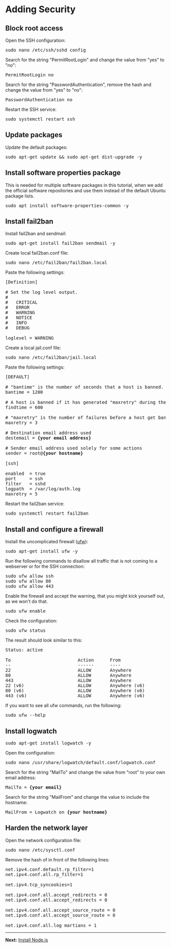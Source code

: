 # Adding Security

## Block root access

Open the SSH configuration:  
<pre>
sudo nano /etc/ssh/sshd_config
</pre>

Search for the string "PermitRootLogin" and change the value from "yes" to "no":  
<pre>
PermitRootLogin no
</pre>

Search for the string "PasswordAuthentication", remove the hash and change the value from "yes" to "no":  
<pre>
PasswordAuthentication no
</pre>

Restart the SSH service:  
<pre>
sudo systemctl restart ssh
</pre>

## Update packages

Update the default packages:  
<pre>
sudo apt-get update &amp;&amp; sudo apt-get dist-upgrade -y
</pre>

## Install software properties package

This is needed for multiple software packages in this tutorial, when we add the official software repositories and use them instead of the default Ubuntu package lists.

<pre>
sudo apt install software-properties-common -y
</pre>

## Install fail2ban

Install fail2ban and sendmail:  
<pre>
sudo apt-get install fail2ban sendmail -y
</pre>

Create local fail2ban.conf file:  
<pre>
sudo nano /etc/fail2ban/fail2ban.local
</pre>

Paste the following settings:  
<pre>
[Definition]

# Set the log level output.
#
#   CRITICAL
#   ERROR
#   WARNING
#   NOTICE
#   INFO
#   DEBUG

loglevel = WARNING
</pre>

Create a local jail.conf file:  
<pre>
sudo nano /etc/fail2ban/jail.local
</pre>

Paste the following settings:  
<pre>
[DEFAULT]

# "bantime" is the number of seconds that a host is banned.
bantime = 1200

# A host is banned if it has generated "maxretry" during the last "findtime" seconds.
findtime = 600

# "maxretry" is the number of failures before a host get banned.
maxretry = 3

# Destination email address used
destemail = <b>{your email address}</b>

# Sender email address used solely for some actions
sender = root@<b>{your hostname}</b>

[ssh]

enabled  = true
port     = ssh
filter   = sshd
logpath  = /var/log/auth.log
maxretry = 5
</pre>

Restart the fail2ban service:  
<pre>
sudo systemctl restart fail2ban
</pre>

## Install and configure a firewall

Install the uncomplicated firewall ([ufw](https://wiki.ubuntu.com/UncomplicatedFirewall)):
<pre>
sudo apt-get install ufw -y
</pre>

Run the following commands to disallow all traffic that is not coming to a webserver or for the SSH connection:

<pre>
sudo ufw allow ssh
sudo ufw allow 80
sudo ufw allow 443
</pre>

Enable the firewall and accept the warning, that you might kick yourself out, as we won't do that.

<pre>
sudo ufw enable
</pre>

Check the configuration:  
<pre>
sudo ufw status
</pre>

The result should look similar to this:  
<pre>
Status: active

To                         Action      From
--                         ------      ----
22                         ALLOW       Anywhere
80                         ALLOW       Anywhere
443                        ALLOW       Anywhere
22 (v6)                    ALLOW       Anywhere (v6)
80 (v6)                    ALLOW       Anywhere (v6)
443 (v6)                   ALLOW       Anywhere (v6)
</pre>

If you want to see all ufw commands, run the following:  
<pre>
sudo ufw --help
</pre>

## Install logwatch

<pre>
sudo apt-get install logwatch -y
</pre>

Open the configuration:  
<pre>
sudo nano /usr/share/logwatch/default.conf/logwatch.conf
</pre>

Search for the string "MailTo" and change the value from "root" to your own email address:
<pre>
MailTo = <b>{your email}</b>
</pre>

Search for the string "MailFrom" and change the value to include the hostname:
<pre>
MailFrom = Logwatch on <b>{your hostname}</b>
</pre>

## Harden the network layer

Open the network configuration file:  
<pre>
sudo nano /etc/sysctl.conf
</pre>

Remove the hash of in front of the following lines:  
<pre>
net.ipv4.conf.default.rp_filter=1
net.ipv4.conf.all.rp_filter=1

net.ipv4.tcp_syncookies=1

net.ipv4.conf.all.accept_redirects = 0
net.ipv6.conf.all.accept_redirects = 0

net.ipv4.conf.all.accept_source_route = 0
net.ipv6.conf.all.accept_source_route = 0

net.ipv4.conf.all.log_martians = 1
</pre>

---
__Next:__ [Install Node.js](./install-nodejs.md)
